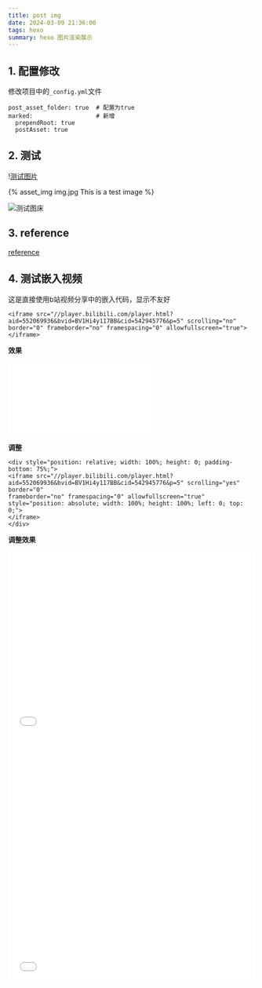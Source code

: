 ```yaml
---
title: post img
date: 2024-03-09 21:36:00
tags: hexo
summary: hexo 图片渲染展示
---
```

## 1. 配置修改
修改项目中的`_config.yml`文件
```
post_asset_folder: true  # 配置为true
marked:                  # 新增
  prependRoot: true
  postAsset: true
```

## 2. 测试
\![测试图片](img.jpg)

{% asset_img img.jpg This is a test image %}

![测试图床](https://fuss10.elemecdn.com/e/5d/4a731a90594a4af544c0c25941171jpeg.jpeg)

## 3. reference
[reference](https://blog.csdn.net/2301_77285173/article/details/130189857)

## 4. 测试嵌入视频
这是直接使用b站视频分享中的嵌入代码，显示不友好
```
<iframe src="//player.bilibili.com/player.html?aid=552069936&bvid=BV1Hi4y117BB&cid=542945776&p=5" scrolling="no" border="0" frameborder="no" framespacing="0" allowfullscreen="true"> </iframe>
```
**效果**
<iframe src="//player.bilibili.com/player.html?aid=552069936&bvid=BV1Hi4y117BB&cid=542945776&p=5" scrolling="yes" border="0" frameborder="no" framespacing="0" allowfullscreen="true"> </iframe>

**调整**
```
<div style="position: relative; width: 100%; height: 0; padding-bottom: 75%;">
<iframe src="//player.bilibili.com/player.html?aid=552069936&bvid=BV1Hi4y117BB&cid=542945776&p=5" scrolling="yes" border="0" 
frameborder="no" framespacing="0" allowfullscreen="true" style="position: absolute; width: 100%; height: 100%; left: 0; top: 0;">
</iframe>
</div>
```
**调整效果**

<div style="position: relative; width: 100%; height: 0; padding-bottom: 75%;">
<iframe src="//player.bilibili.com/player.html?aid=552069936&bvid=BV1Hi4y117BB&cid=542945776&p=5" scrolling="yes" border="0" 
frameborder="no" framespacing="0" allowfullscreen="true" style="position: absolute; width: 100%; height: 100%; left: 0; top: 0;">
</iframe>
</div>


<iframe src="//player.bilibili.com/player.html?aid=xxx&bvid=yyy&cid=zzz&page=1&high_quality=1&danmaku=0" allowfullscreen="allowfullscreen" width="100%" height="500" scrolling="no" frameborder="0" sandbox="allow-top-navigation allow-same-origin allow-forms allow-scripts"></iframe>
